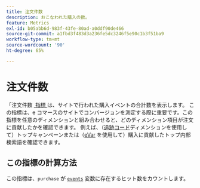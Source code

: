 ```yaml
---
title: 注文件数
description: おこなわれた購入の数。
feature: Metrics
exl-id: b05abb6d-983f-43fe-80ad-a0ddf90de466
source-git-commit: a1fbd3f483d3a236fe5dc3246f5e90c1b3f51ba9
workflow-type: tm+mt
source-wordcount: '90'
ht-degree: 65%

---
```


# 注文件数

「注文件数 [&#x200B; 指標 &#x200B;](overview.md) は、サイトで行われた購入イベントの合計数を表示します。 この指標は、e コマースのサイトでコンバージョンを測定する際に重要です。この指標を任意のディメンションと組み合わせると、どのディメンション項目が注文に貢献したかを確認できます。 例えば、（[追跡コード](../dimensions/tracking-code.md)ディメンションを使用して）トップキャンペーンまたは（[eVar](../dimensions/evar.md) を使用して）購入に貢献したトップ内部検索語を確認できます。

## この指標の計算方法

この指標は、`purchase` が [`events`](/help/implement/vars/page-vars/events/events-overview.md) 変数に存在するヒット数をカウントします。
